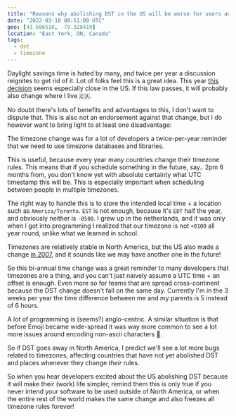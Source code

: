 ```yaml
---
title: "Reasons why abolishing DST in the US will be worse for users and developers"
date: "2022-03-18 08:51:00 UTC"
geo: [43.686510, -79.328419]
location: "East York, ON, Canada"
tags:
  - dst
  - timezone
---
```


Daylight savings time is hated by many, and twice per year a discussion
reignites to get rid of it. Lot of folks feel this is a great idea. This year
[this decision][1] seems especially close in the US. If this law passes, it
will probably also change where I live 🇨🇦.

No doubt there's lots of benefits and advantages to this, I don't want to
dispute that. This is also not an endorsement against that change, but I do
however want to bring light to at least one disadvantage:

The timezone change was for a lot of developers a twice-per-year reminder
that we need to use timezone databases and libraries.

This is useful, because every year many countries change their timezone
rules. This means that if you schedule something in the future, say.. 2pm 6
months from, you don't know yet with absolute certainty what UTC timestamp
this will be. This is especially important when scheduling between people
in multiple timezones.

The right way to handle this is to store the intended local time + a location
such as `America/Toronto`. `EST` is not enough, because it's `EDT` half the
year, and obviously neither is `-0500`. I grew up in the netherlands, and it
was only when I got into programming I realized that our timezone is not
`+0100` all year round, unlike what we learned in school.

Timezones are relatively stable in North America, but the US also made a
change [in 2007][2], and it sounds like we may have another one in the future!

So this bi-annual time change was a great reminder to many developers that
timezones are a thing, and you can't just naively assume a UTC time + an
offset is enough. Even more so for teams that are spread cross-continent
because the DST change doesn't fall on the same day. Currently I'm in the
3 weeks per year the time difference between me and my parents is 5 
instead of 6 hours.

A lot of programming is (seems?) anglo-centric. A similar situation is that
before Emoji became wide-spread it was way more common to see a lot more
issues around encoding non-ascii characters 🤷.

So if DST goes away in North America, I predict we'll see a lot more bugs
related to timezones, affecting countries that have not yet abolished
DST and places whenever they change *their* rules.

So when you hear developers excited about the US abolishing DST because it
will make their (work) life simpler, remind them this is only true if you
never intend your software to be used outside of North America, or when the
entire rest of the world makes the same change and also freezes all
timezone rules forever!

[1]: https://www.reuters.com/world/us/us-senate-approves-bill-that-would-make-daylight-savings-time-permanent-2023-2022-03-15/?utm_source=reddit.com
[2]: https://www.cnn.com/2007/EDUCATION/03/07/extra.daylight.saving/index.html

